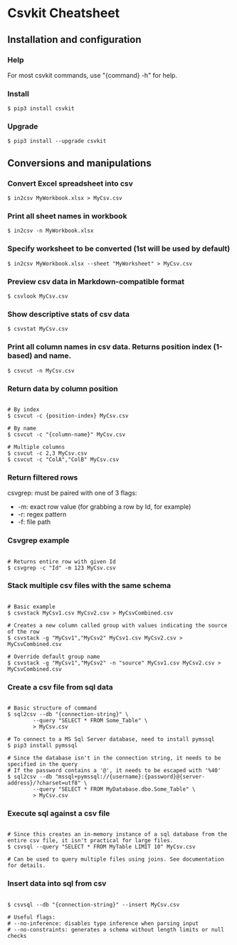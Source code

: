 
# Csvkit Cheatsheet

## Installation and configuration

### Help

For most csvkit commands, use "{command} -h" for help.

### Install 

`$ pip3 install csvkit`

### Upgrade

`$ pip3 install --upgrade csvkit`

## Conversions and manipulations

### Convert Excel spreadsheet into csv

`$ in2csv MyWorkbook.xlsx > MyCsv.csv`

### Print all sheet names in workbook

`$ in2csv -n MyWorkbook.xlsx`

### Specify worksheet to be converted (1st will be used by default)

`$ in2csv MyWorkbook.xlsx --sheet "MyWorksheet" > MyCsv.csv`

### Preview csv data in Markdown-compatible format

`$ csvlook MyCsv.csv`

### Show descriptive stats of csv data

`$ csvstat MyCsv.csv`

### Print all column names in csv data. Returns position index (1-based) and name.

`$ csvcut -n MyCsv.csv`

### Return data by column position

~~~

# By index
$ csvcut -c {position-index} MyCsv.csv

# By name
$ csvcut -c "{column-name}" MyCsv.csv

# Multiple columns
$ csvcut -c 2,3 MyCsv.csv
$ csvcut -c "ColA","ColB" MyCsv.csv

~~~

### Return filtered rows

csvgrep: must be paired with one of 3 flags:   
  
- -m: exact row value (for grabbing a row by Id, for example)
- -r: regex pattern  
- -f: file path  

### Csvgrep example

~~~

# Returns entire row with given Id
$ csvgrep -c "Id" -m 123 MyCsv.csv

~~~

### Stack multiple csv files with the same schema

~~~

# Basic example
$ csvstack MyCsv1.csv MyCsv2.csv > MyCsvCombined.csv

# Creates a new column called group with values indicating the source of the row
$ csvstack -g "MyCsv1","MyCsv2" MyCsv1.csv MyCsv2.csv > MyCsvCombined.csv

# Override default group name
$ csvstack -g "MyCsv1","MyCsv2" -n "source" MyCsv1.csv MyCsv2.csv > MyCsvCombined.csv

~~~

### Create a csv file from sql data

~~~

# Basic structure of command
$ sql2csv --db "{connection-string}" \
        --query "SELECT * FROM Some_Table" \
        > MyCsv.csv

# To connect to a MS Sql Server database, need to install pymssql
$ pip3 install pymssql

# Since the database isn't in the connection string, it needs to be specified in the query
# If the password contains a '@', it needs to be escaped with '%40'
$ sql2csv --db "mssql+pymssql://{username}:{password}@{server-address}/?charset=utf8" \
        --query "SELECT * FROM MyDatabase.dbo.Some_Table" \
        > MyCsv.csv

~~~

### Execute sql against a csv file

~~~

# Since this creates an in-memory instance of a sql database from the entire csv file, it isn't practical for large files.
$ csvsql --query "SELECT * FROM MyTable LIMIT 10" MyCsv.csv

# Can be used to query multiple files using joins. See documentation for details.

~~~

### Insert data into sql from csv

~~~

$ csvsql --db "{connection-string}" --insert MyCsv.csv

# Useful flags: 
# --no-inference: disables type inference when parsing input
# --no-constraints: generates a schema without length limits or null checks

~~~

